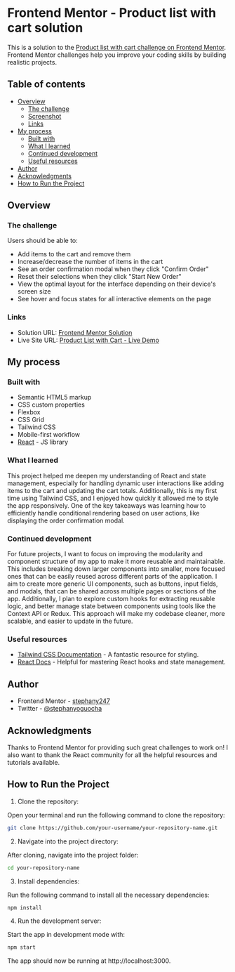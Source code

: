 # Frontend Mentor - Product list with cart solution

This is a solution to the [Product list with cart challenge on Frontend Mentor](https://www.frontendmentor.io/challenges/product-list-with-cart-5MmqLVAp_d). Frontend Mentor challenges help you improve your coding skills by building realistic projects.

## Table of contents

- [Overview](#overview)
  - [The challenge](#the-challenge)
  - [Screenshot](#screenshot)
  - [Links](#links)
- [My process](#my-process)
  - [Built with](#built-with)
  - [What I learned](#what-i-learned)
  - [Continued development](#continued-development)
  - [Useful resources](#useful-resources)
- [Author](#author)
- [Acknowledgments](#acknowledgments)
- [How to Run the Project](#how-to-run-the-project)

## Overview

### The challenge

Users should be able to:

- Add items to the cart and remove them
- Increase/decrease the number of items in the cart
- See an order confirmation modal when they click "Confirm Order"
- Reset their selections when they click "Start New Order"
- View the optimal layout for the interface depending on their device's screen size
- See hover and focus states for all interactive elements on the page


### Links

- Solution URL: [Frontend Mentor Solution](https://github.com/stephany247/product-list-with-cart)
- Live Site URL: [Product List with Cart - Live Demo](https://product-list-with-cart-app.vercel.app/)

## My process

### Built with

- Semantic HTML5 markup
- CSS custom properties
- Flexbox
- CSS Grid
- Tailwind CSS
- Mobile-first workflow
- [React](https://reactjs.org/) - JS library

### What I learned

This project helped me deepen my understanding of React and state management, especially for handling dynamic user interactions like adding items to the cart and updating the cart totals. Additionally, this is my first time using Tailwind CSS, and I enjoyed how quickly it allowed me to style the app responsively. One of the key takeaways was learning how to efficiently handle conditional rendering based on user actions, like displaying the order confirmation modal.

### Continued development

For future projects, I want to focus on improving the modularity and component structure of my app to make it more reusable and maintainable. This includes breaking down larger components into smaller, more focused ones that can be easily reused across different parts of the application. I aim to create more generic UI components, such as buttons, input fields, and modals, that can be shared across multiple pages or sections of the app. Additionally, I plan to explore custom hooks for extracting reusable logic, and better manage state between components using tools like the Context API or Redux. This approach will make my codebase cleaner, more scalable, and easier to update in the future.

### Useful resources

- [Tailwind CSS Documentation](https://tailwindcss.com/docs/installation) - A fantastic resource for styling.
- [React Docs](https://react.dev/learn) - Helpful for mastering React hooks and state management.

## Author

- Frontend Mentor - [stephany247](https://www.frontendmentor.io/profile/stephany247)
- Twitter - [@stephanyoguocha](https://x.com/stephanyoguocha)

## Acknowledgments

Thanks to Frontend Mentor for providing such great challenges to work on! I also want to thank the React community for all the helpful resources and tutorials available.


## How to Run the Project

1. Clone the repository:

Open your terminal and run the following command to clone the repository:

```sh
git clone https://github.com/your-username/your-repository-name.git
```

2. Navigate into the project directory:

After cloning, navigate into the project folder:

```sh
cd your-repository-name
```

3. Install dependencies:

Run the following command to install all the necessary dependencies:

```sh
npm install
```

4. Run the development server:

Start the app in development mode with:

```sh
npm start
```
The app should now be running at http://localhost:3000.